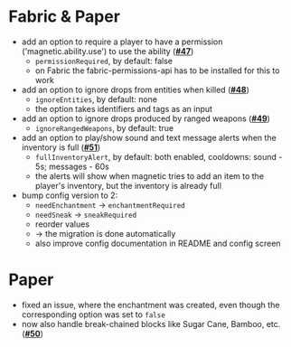 # Fabric & Paper

- add an option to require a player to have a permission ('magnetic.ability.use') to use the ability ([**#47**](https://github.com/btwonion/magnetic/pull/47))
    - `permissionRequired`, by default: false
    - on Fabric the fabric-permissions-api has to be installed for this to work
- add an option to ignore drops from entities when killed ([**#48**](https://github.com/btwonion/magnetic/pull/48))
    - `ignoreEntities`, by default: none
    - the option takes identifiers and tags as an input
- add an option to ignore drops produced by ranged weapons ([**#49**](https://github.com/btwonion/magnetic/pull/49))
    - `ignoreRangedWeapons`, by default: true
- add an option to play/show sound and text message alerts when the inventory is full ([**#51**](https://github.com/btwonion/magnetic/pull/51))
    - `fullInventoryAlert`, by default: both enabled, cooldowns: sound - 5s; messages - 60s
    - the alerts will show when magnetic tries to add an item to the player's inventory, but the inventory is already
      full
- bump config version to 2:
    - `needEnchantment` -> `enchantmentRequired`
    - `needSneak` -> `sneakRequired`
    - reorder values
    - -> the migration is done automatically
    - also improve config documentation in README and config screen

# Paper

- fixed an issue, where the enchantment was created, even though the corresponding option was set to `false`
- now also handle break-chained blocks like Sugar Cane, Bamboo, etc. ([**#50**](https://github.com/btwonion/magnetic/pull/50))